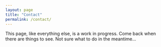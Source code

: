 ```yaml
---
layout: page
title: "Contact"
permalink: /contact/
---
```



This page, like everything else, is a work in progress.
Come back when there are things to see.
Not sure what to do in the meantime...